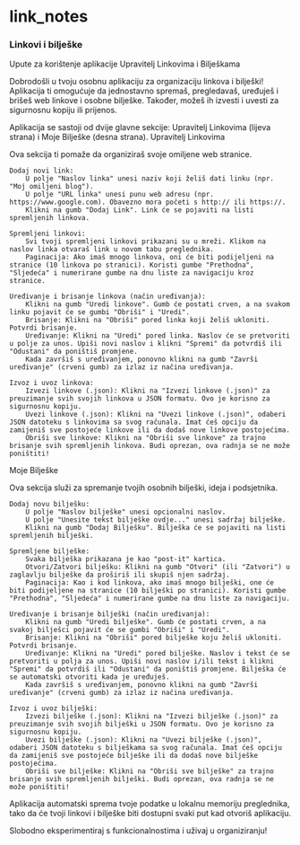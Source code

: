 # link_notes
<h3>Linkovi i bilješke</h3>
<p>
Upute za korištenje aplikacije Upravitelj Linkovima i Bilješkama

Dobrodošli u tvoju osobnu aplikaciju za organizaciju linkova i bilješki! Aplikacija ti omogućuje da jednostavno spremaš, pregledavaš, uređuješ i brišeš web linkove i osobne bilješke. Također, možeš ih izvesti i uvesti za sigurnosnu kopiju ili prijenos.

Aplikacija se sastoji od dvije glavne sekcije: Upravitelj Linkovima (lijeva strana) i Moje Bilješke (desna strana).
Upravitelj Linkovima

Ova sekcija ti pomaže da organiziraš svoje omiljene web stranice.

    Dodaj novi link:
        U polje "Naslov linka" unesi naziv koji želiš dati linku (npr. "Moj omiljeni blog").
        U polje "URL linka" unesi punu web adresu (npr. https://www.google.com). Obavezno mora početi s http:// ili https://.
        Klikni na gumb "Dodaj Link". Link će se pojaviti na listi spremljenih linkova.

    Spremljeni linkovi:
        Svi tvoji spremljeni linkovi prikazani su u mreži. Klikom na naslov linka otvaraš link u novom tabu preglednika.
        Paginacija: Ako imaš mnogo linkova, oni će biti podijeljeni na stranice (10 linkova po stranici). Koristi gumbe "Prethodna", "Sljedeća" i numerirane gumbe na dnu liste za navigaciju kroz stranice.

    Uređivanje i brisanje linkova (način uređivanja):
        Klikni na gumb "Uredi linkove". Gumb će postati crven, a na svakom linku pojavit će se gumbi "Obriši" i "Uredi".
        Brisanje: Klikni na "Obriši" pored linka koji želiš ukloniti. Potvrdi brisanje.
        Uređivanje: Klikni na "Uredi" pored linka. Naslov će se pretvoriti u polje za unos. Upiši novi naslov i klikni "Spremi" da potvrdiš ili "Odustani" da poništiš promjene.
        Kada završiš s uređivanjem, ponovno klikni na gumb "Završi uređivanje" (crveni gumb) za izlaz iz načina uređivanja.

    Izvoz i uvoz linkova:
        Izvezi linkove (.json): Klikni na "Izvezi linkove (.json)" za preuzimanje svih svojih linkova u JSON formatu. Ovo je korisno za sigurnosnu kopiju.
        Uvezi linkove (.json): Klikni na "Uvezi linkove (.json)", odaberi JSON datoteku s linkovima sa svog računala. Imat ćeš opciju da zamijeniš sve postojeće linkove ili da dodaš nove linkove postojećima.
        Obriši sve linkove: Klikni na "Obriši sve linkove" za trajno brisanje svih spremljenih linkova. Budi oprezan, ova radnja se ne može poništiti!

Moje Bilješke

Ova sekcija služi za spremanje tvojih osobnih bilješki, ideja i podsjetnika.

    Dodaj novu bilješku:
        U polje "Naslov bilješke" unesi opcionalni naslov.
        U polje "Unesite tekst bilješke ovdje..." unesi sadržaj bilješke.
        Klikni na gumb "Dodaj Bilješku". Bilješka će se pojaviti na listi spremljenih bilješki.

    Spremljene bilješke:
        Svaka bilješka prikazana je kao "post-it" kartica.
        Otvori/Zatvori bilješku: Klikni na gumb "Otvori" (ili "Zatvori") u zaglavlju bilješke da proširiš ili skupiš njen sadržaj.
        Paginacija: Kao i kod linkova, ako imaš mnogo bilješki, one će biti podijeljene na stranice (10 bilješki po stranici). Koristi gumbe "Prethodna", "Sljedeća" i numerirane gumbe na dnu liste za navigaciju.

    Uređivanje i brisanje bilješki (način uređivanja):
        Klikni na gumb "Uredi bilješke". Gumb će postati crven, a na svakoj bilješci pojavit će se gumbi "Obriši" i "Uredi".
        Brisanje: Klikni na "Obriši" pored bilješke koju želiš ukloniti. Potvrdi brisanje.
        Uređivanje: Klikni na "Uredi" pored bilješke. Naslov i tekst će se pretvoriti u polja za unos. Upiši novi naslov i/ili tekst i klikni "Spremi" da potvrdiš ili "Odustani" da poništiš promjene. Bilješka će se automatski otvoriti kada je uređuješ.
        Kada završiš s uređivanjem, ponovno klikni na gumb "Završi uređivanje" (crveni gumb) za izlaz iz načina uređivanja.

    Izvoz i uvoz bilješki:
        Izvezi bilješke (.json): Klikni na "Izvezi bilješke (.json)" za preuzimanje svih svojih bilješki u JSON formatu. Ovo je korisno za sigurnosnu kopiju.
        Uvezi bilješke (.json): Klikni na "Uvezi bilješke (.json)", odaberi JSON datoteku s bilješkama sa svog računala. Imat ćeš opciju da zamijeniš sve postojeće bilješke ili da dodaš nove bilješke postojećima.
        Obriši sve bilješke: Klikni na "Obriši sve bilješke" za trajno brisanje svih spremljenih bilješki. Budi oprezan, ova radnja se ne može poništiti!

Aplikacija automatski sprema tvoje podatke u lokalnu memoriju preglednika, tako da će tvoji linkovi i bilješke biti dostupni svaki put kad otvoriš aplikaciju.

Slobodno eksperimentiraj s funkcionalnostima i uživaj u organiziranju!
</p>
